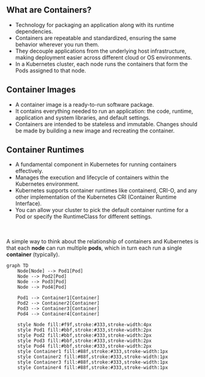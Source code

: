 ## What are Containers?
- Technology for packaging an application along with its runtime dependencies.
- Containers are repeatable and standardized, ensuring the same behavior wherever you run them.
- They decouple applications from the underlying host infrastructure, making deployment easier across different cloud or OS environments.
- In a Kubernetes cluster, each node runs the containers that form the Pods assigned to that node.


## Container Images
- A container image is a ready-to-run software package.
- It contains everything needed to run an application: the code, runtime, application and system libraries, and default settings.
- Containers are intended to be stateless and immutable. Changes should be made by building a new image and recreating the container.


## Container Runtimes
- A fundamental component in Kubernetes for running containers effectively.
- Manages the execution and lifecycle of containers within the Kubernetes environment.
- Kubernetes supports container runtimes like containerd, CRI-O, and any other implementation of the Kubernetes CRI (Container Runtime Interface).
- You can allow your cluster to pick the default container runtime for a Pod or specify the RuntimeClass for different settings.

<br/><br/>
A simple way to think about the relationship of containers and Kubernetes is that each **node** can run multiple **pods**, which in turn each run a single **container** (typically).

``` mermaid
graph TD
    Node[Node] --> Pod1[Pod]
    Node --> Pod2[Pod]
    Node --> Pod3[Pod]
    Node --> Pod4[Pod]

    Pod1 --> Container1[Container]
    Pod2 --> Container2[Container]
    Pod3 --> Container3[Container]
    Pod4 --> Container4[Container]

    style Node fill:#f9f,stroke:#333,stroke-width:4px
    style Pod1 fill:#bbf,stroke:#333,stroke-width:2px
    style Pod2 fill:#bbf,stroke:#333,stroke-width:2px
    style Pod3 fill:#bbf,stroke:#333,stroke-width:2px
    style Pod4 fill:#bbf,stroke:#333,stroke-width:2px
    style Container1 fill:#88f,stroke:#333,stroke-width:1px
    style Container2 fill:#88f,stroke:#333,stroke-width:1px
    style Container3 fill:#88f,stroke:#333,stroke-width:1px
    style Container4 fill:#88f,stroke:#333,stroke-width:1px

```